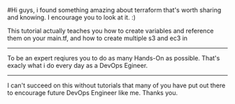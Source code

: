 
#Hi guys, i found something amazing about terraform that's worth sharing and knowing. I encourage you to look at it. :)

 This tutorial actually teaches you how to create variables and reference them on your main.tf, and how to create multiple s3 and ec3 in

---
To be an expert reqiures you to do as many Hands-On as possible. 
That's exacly what i do every day as a DevOps Egineer.

---
 I can't succeed on this without tutorials that many of you have put out there to encourage future DevOps Engineer like me. 
Thanks you.


